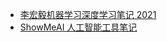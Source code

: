 +   [李宏毅机器学习深度学习笔记 2021](docs/leemldl/README.md)
+   [ShowMeAI 人工智能工具笔记](docs/showmeai-tool/README.md)